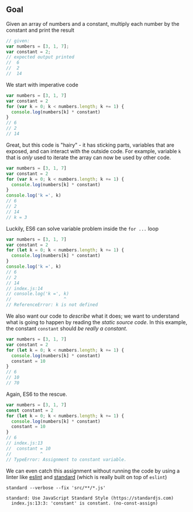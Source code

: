 ## Goal

Given an array of numbers and a constant, multiply each number by the constant
and print the result

```js
// given:
var numbers = [3, 1, 7];
var constant = 2;
// expected output printed
//  6
//  2
//  14
```

We start with imperative code

```js
var numbers = [3, 1, 7]
var constant = 2
for (var k = 0; k < numbers.length; k += 1) {
  console.log(numbers[k] * constant)
}
// 6
// 2
// 14
```

Great, but this code is "hairy" - it has sticking parts, variables that are exposed, and can
interact with the outside code. For example, variable `k` that is *only* used to iterate the
array can now be used by other code.

```js
var numbers = [3, 1, 7]
var constant = 2
for (var k = 0; k < numbers.length; k += 1) {
  console.log(numbers[k] * constant)
}
console.log('k =', k)
// 6
// 2
// 14
// k = 3
```

Luckily, ES6 can solve variable problem inside the `for ...` loop

```js
var numbers = [3, 1, 7]
var constant = 2
for (let k = 0; k < numbers.length; k += 1) {
  console.log(numbers[k] * constant)
}
console.log('k =', k)
// 6
// 2
// 14
// index.js:14
// console.log('k =', k)
//                    ^
// ReferenceError: k is not defined
```

We also want our code to *describe* what it does; we want to understand what is going
to happen by reading the *static source code*. In this example, the constant `constant`
should *be really a constant*.

```js
var numbers = [3, 1, 7]
var constant = 2
for (let k = 0; k < numbers.length; k += 1) {
  console.log(numbers[k] * constant)
  constant = 10
}
// 6
// 10
// 70
```

Again, ES6 to the rescue.

```js
var numbers = [3, 1, 7]
const constant = 2
for (let k = 0; k < numbers.length; k += 1) {
  console.log(numbers[k] * constant)
  constant = 10
}
// 6
// index.js:13
//  constant = 10
//           ^
// TypeError: Assignment to constant variable.
```

We can even catch this assignment without running the code by using a linter
like [eslint](http://eslint.org/) and [standard](https://standardjs.com/) (which is really
built on top of `eslint`)

```
standard --verbose --fix 'src/**/*.js'

standard: Use JavaScript Standard Style (https://standardjs.com)
  index.js:13:3: 'constant' is constant. (no-const-assign)
```
